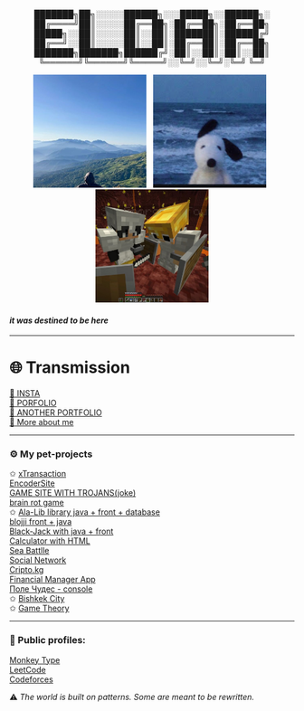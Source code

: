 <div align="center">  
  
  ███████╗██╗░░░░░██████╗░░░█████╗░░██████╗░  
  ██╔════╝██║░░░░░██╔══██╗░██╔══██╗░██╔══██╗  
  █████╗░░██║░░░░░██║░░██║░███████║░██████╔╝     
  ██╔══╝░░██║░░░░░██║░░██║░██╔══██║░██╔══██╗  
  ███████╗███████╗██████╔╝░██║░░██║░██║░░██║  
  ╚══════╝╚══════╝╚═════╝░░╚═╝░░╚═╝░╚═╝  ╚═╝  
</div>   
<div align="center">
  <img src="https://github.com/eldar-05/justcoolpic/blob/main/photo1.jpg" width="200" />
  &nbsp;
  <img src="https://raw.githubusercontent.com/eldar-05/justcoolpic/main/dar-meme.jpg" width="200" />
  &nbsp;
  <img src="https://github.com/eldar-05/justcoolpic/blob/main/screenshot.jpg" width="200" />
</div>


#### *it was destined to be here*  
---


# 🌐 Transmission  
[🔗 INSTA](https://www.instagram.com/eldar.xc/)  
[📡 PORFOLIO](https://sites.google.com/view/eldar-portfolio/home)   
[👻 ANOTHER PORTFOLIO](https://www.404media.co/)  
[👾 More about me](https://eldar-05.github.io/more_about_me/)  


---
### ⚙️ My pet-projects      
✩ [xTransaction](https://eldar-05.github.io/x.transaction)  
[EncoderSite](https://eldar-05.github.io/passwordEnoderSite)  
[GAME SITE WITH TROJANS(joke)](https://eldar-05.github.io/webdesign-final)  
[brain rot game](https://eldar-05.github.io/box-sugar-crush/)  
✩ [Ala-Lib library java + front + database](https://github.com/eldar-05/alalib)  
[blojji front + java](https://github.com/eldar-05/blojji)  
[Black-Jack with java + front](https://github.com/eldar-05/blackjack2.0)  
[Calculator with HTML](https://eldar-05.github.io/calculator-project-pro/)  
[Sea Battlle](https://github.com/eldar-05/sea-battle/tree/main)  
[Social Network](https://eldar-05.github.io/bookface/)  
[Cripto.kg](https://eldar-05.github.io/cripto.kg/)  
[Financial Manager App](https://github.com/eldar-05/financeManagerApp)  
[Поле Чудес - console](https://github.com/eldar-05/polechudes)   
✩ [Bishkek City](https://eldar-05.github.io/bishkek-city/)  
✩ [Game Theory](https://github.com/eldar-05/game-theory/tree/main)  

---
### 👤 Public profiles:
[Monkey Type](https://monkeytype.com/profile/ELdar0)  
[LeetCode](https://leetcode.com/u/eldar_05)  
[Codeforces](https://codeforces.com/profile/eldar.xc)  

⚠️ *The world is built on patterns. Some are meant to be rewritten.*  
